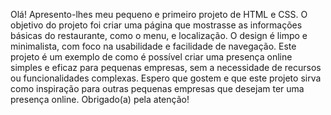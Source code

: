 Olá! Apresento-lhes meu pequeno e primeiro projeto de HTML e CSS. O objetivo do projeto foi criar uma página que mostrasse as informações básicas do restaurante, como o menu, e localização. O design é limpo e minimalista, com foco na usabilidade e facilidade de navegação. Este projeto é um exemplo de como é possível criar uma presença online simples e eficaz para pequenas empresas, sem a necessidade de recursos ou funcionalidades complexas. Espero que gostem e que este projeto sirva como inspiração para outras pequenas empresas que desejam ter uma presença online. Obrigado(a) pela atenção!